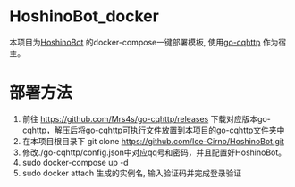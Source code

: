# HoshinoBot_docker
本项目为[HoshinoBot](https://github.com/Ice-Cirno/HoshinoBot/) 的docker-compose一键部署模板, 使用[go-cqhttp](https://github.com/Mrs4s/go-cqhttp) 作为宿主。

# 部署方法

1. 前往 https://github.com/Mrs4s/go-cqhttp/releases 下载对应版本go-cqhttp，解压后将go-cqhttp可执行文件放置到本项目的go-cqhttp文件夹中
2. 在本项目根目录下 git clone https://github.com/Ice-Cirno/HoshinoBot.git
3. 修改./go-cqhttp/config.json中对应qq号和密码，并且配置好HoshinoBot。
4. sudo docker-compose up -d
5. sudo docker attach 生成的实例名, 输入验证码并完成登录验证
